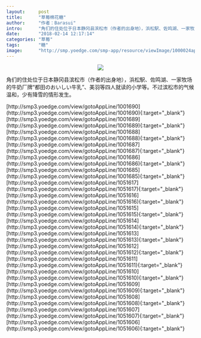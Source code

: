 ```yaml
---
layout:     post
title:      "草莓棉花糖"
author:     "作者：Barasui"
intro:      "角们的住处位于日本静冈县滨松市（作者的出身地），浜松駅、佐鸣湖、一家牧场的牛奶厂牌“都田のおいしい牛乳”、美羽等四人就读的小学等。不过滨松市的气候温和，少有降雪的情形发生。"
date:       "2018-02-14 12:17:14"
categories: "草莓"
tags:       "糖"
image:      "http://smp.yoedge.com/smp-app/resource/viewImage/1000024appline.png"
---
```

<div style="text-align: center">
<p><img src="http://smp.yoedge.com/smp-app/resource/viewImage/1000024appline.png"/></p>
</div>
<p class="post-meta">
<span>角们的住处位于日本静冈县滨松市（作者的出身地），浜松駅、佐鸣湖、一家牧场的牛奶厂牌“都田のおいしい牛乳”、美羽等四人就读的小学等。不过滨松市的气候温和，少有降雪的情形发生。</span>
</p>
[http://smp3.yoedge.com/view/gotoAppLine/1001690](http://smp3.yoedge.com/view/gotoAppLine/1001690){:target="_blank"}
[http://smp3.yoedge.com/view/gotoAppLine/1001689](http://smp3.yoedge.com/view/gotoAppLine/1001689){:target="_blank"}
[http://smp3.yoedge.com/view/gotoAppLine/1001688](http://smp3.yoedge.com/view/gotoAppLine/1001688){:target="_blank"}
[http://smp3.yoedge.com/view/gotoAppLine/1001687](http://smp3.yoedge.com/view/gotoAppLine/1001687){:target="_blank"}
[http://smp3.yoedge.com/view/gotoAppLine/1001686](http://smp3.yoedge.com/view/gotoAppLine/1001686){:target="_blank"}
[http://smp3.yoedge.com/view/gotoAppLine/1001685](http://smp3.yoedge.com/view/gotoAppLine/1001685){:target="_blank"}
[http://smp3.yoedge.com/view/gotoAppLine/1051617](http://smp3.yoedge.com/view/gotoAppLine/1051617){:target="_blank"}
[http://smp3.yoedge.com/view/gotoAppLine/1051616](http://smp3.yoedge.com/view/gotoAppLine/1051616){:target="_blank"}
[http://smp3.yoedge.com/view/gotoAppLine/1051615](http://smp3.yoedge.com/view/gotoAppLine/1051615){:target="_blank"}
[http://smp3.yoedge.com/view/gotoAppLine/1051614](http://smp3.yoedge.com/view/gotoAppLine/1051614){:target="_blank"}
[http://smp3.yoedge.com/view/gotoAppLine/1051613](http://smp3.yoedge.com/view/gotoAppLine/1051613){:target="_blank"}
[http://smp3.yoedge.com/view/gotoAppLine/1051612](http://smp3.yoedge.com/view/gotoAppLine/1051612){:target="_blank"}
[http://smp3.yoedge.com/view/gotoAppLine/1051611](http://smp3.yoedge.com/view/gotoAppLine/1051611){:target="_blank"}
[http://smp3.yoedge.com/view/gotoAppLine/1051610](http://smp3.yoedge.com/view/gotoAppLine/1051610){:target="_blank"}
[http://smp3.yoedge.com/view/gotoAppLine/1051609](http://smp3.yoedge.com/view/gotoAppLine/1051609){:target="_blank"}
[http://smp3.yoedge.com/view/gotoAppLine/1051608](http://smp3.yoedge.com/view/gotoAppLine/1051608){:target="_blank"}
[http://smp3.yoedge.com/view/gotoAppLine/1051607](http://smp3.yoedge.com/view/gotoAppLine/1051607){:target="_blank"}
[http://smp3.yoedge.com/view/gotoAppLine/1051606](http://smp3.yoedge.com/view/gotoAppLine/1051606){:target="_blank"}


